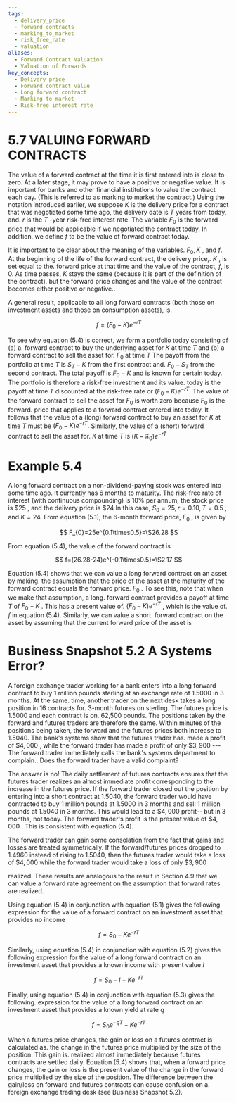 ```yaml
---
tags:
  - delivery_price
  - forward_contracts
  - marking_to_market
  - risk_free_rate
  - valuation
aliases:
  - Forward Contract Valuation
  - Valuation of Forwards
key_concepts:
  - Delivery price
  - Forward contract value
  - Long forward contract
  - Marking to market
  - Risk-free interest rate
---
```


# 5.7 VALUING FORWARD CONTRACTS  

The value of a forward contract at the time it is first entered into is close to zero. At a later stage, it may prove to have a positive or negative value. It is important for banks and other financial institutions to value the contract each day. (This is referred to as marking to market the contract.) Using the notation introduced earlier, we suppose $K$ is the delivery price for a contract that was negotiated some time ago, the delivery date is $T$ years from today, and. $r$ is the $T$ -year risk-free interest rate. The variable $F_{0}$ is the forward price that would be applicable if we negotiated the contract today. In addition, we define $f$ to be the value of forward contract today.  

It is important to be clear about the meaning of the variables. $F_{0},K$ , and $f.$ At the beginning of the life of the forward contract, the delivery price,. $K$ , is set equal to the. forward price at that time and the value of the contract, $f,$ is 0. As time passes, $K$ stays the same (because it is part of the definition of the contract), but the forward price changes and the value of the contract becomes either positive or negative..  

A general result, applicable to all long forward contracts (both those on investment assets and those on consumption assets), is.  

$$
f=(F_{0}-K)e^{-r T}
$$  

To see why equation (5.4) is correct, we form a portfolio today consisting of (a) a. forward contract to buy the underlying asset for $K$ at time $T$ and (b) a forward contract to sell the asset for. $F_{0}$ at time $T$ The payoff from the portfolio at time $T$ is $S_{T}-K$ from the first contract and. $F_{0}-S_{T}$ from the second contract. The total payoff is $F_{0}-K$ and is known for certain today. The portfolio is therefore a risk-free investment and its value. today is the payoff at time $T$ discounted at the risk-free rate or $(F_{0}-K)e^{-r T}.$ The value of the forward contract to sell the asset for $F_{0}$ is worth zero because $F_{0}$ is the forward. price that applies to a forward contract entered into today. It follows that the value of a (long) forward contract to buy an asset for $K$ at time $T$ must be $(F_{0}-K)e^{-r T}.$ Similarly, the value of a (short) forward contract to sell the asset for. $K$ at time $T$ is $(K-\mathfrak{F}_{0})e^{-r\bar{T}}$  

# Example 5.4  

A long forward contract on a non-dividend-paying stock was entered into some time ago. It currently has 6 months to maturity. The risk-free rate of interest (with continuous compounding) is $10\%$ per annum, the stock price is $\$25$ , and the delivery price is $\$24$ In this case, $S_{0}=25,r=0.10,T=0.5$ , and $K=24.$ From equation (5.1), the 6-month forward price, $F_{0}$ , is given by  

$$
F_{0}=25e^{0.1\times0.5}=\S26.28
$$  

From equation (5.4), the value of the forward contract is  

$$
f=(26.28-24)e^{-0.1\times0.5}=\S2.17
$$  

Equation (5.4) shows that we can value a long forward contract on an asset by making. the assumption that the price of the asset at the maturity of the forward contract equals the forward price. $F_{0}$ . To see this, note that when we make that assumption, a long. forward contract provides a payoff at time $T$ of $F_{0}-K$ . This has a present value of. $(F_{0}-K)e^{-r T}$ , which is the value of. $f$ in equation (5.4). Similarly, we can value a short. forward contract on the asset by assuming that the current forward price of the asset is  

# Business Snapshot 5.2 A Systems Error?  

A foreign exchange trader working for a bank enters into a long forward contract to buy 1 million pounds sterling at an exchange rate of 1.5000 in 3 months. At the same. time, another trader on the next desk takes a long position in 16 contracts for. 3-month futures on sterling. The futures price is 1.5000 and each contract is on. 62,500 pounds. The positions taken by the forward and futures traders are therefore the same. Within minutes of the positions being taken, the forward and the futures prices both increase to 1.5040. The bank's systems show that the futures trader has. made a profit of $\$4,000$ , while the forward trader has made a profit of only $\$3,900$ --- The forward trader immediately calls the bank's systems department to complain.. Does the forward trader have a valid complaint?  

The answer is no! The daily settlement of futures contracts ensures that the futures trader realizes an almost immediate profit corresponding to the increase in the futures price. If the forward trader closed out the position by entering into a short contract at 1.5040, the forward trader would have contracted to buy 1 million pounds at 1.5000 in 3 months and sell 1 million pounds at 1.5040 in 3 months. This would lead to a $\$4,000$ profit-- but in 3 months, not today. The forward trader's profit is the present value of $\$4,000$ . This is consistent with equation (5.4).  

The forward trader can gain some consolation from the fact that gains and losses are treated symmetrically. If the forward/futures prices dropped to 1.4960 instead of rising to 1.5040, then the futures trader would take a loss of $\$4,000$ while the forward trader would take a loss of only $\$3,900$  

realized. These results are analogous to the result in Section 4.9 that we can value a forward rate agreement on the assumption that forward rates are realized.  

Using equation (5.4) in conjunction with equation (5.1) gives the following expression for the value of a forward contract on an investment asset that provides no income  

$$
f=S_{0}-K e^{-r T}
$$  

Similarly, using equation (5.4) in conjunction with equation (5.2) gives the following expression for the value of a long forward contract on an investment asset that provides a known income with present value $I$  

$$
f=S_{0}-I-K e^{-r T}
$$  

Finally, using equation (5.4) in conjunction with equation (5.3) gives the following. expression for the value of a long forward contract on an investment asset that provides a known yield at rate $q$  

$$
f=S_{0}e^{-q T}-K e^{-r T}
$$  

When a futures price changes, the gain or loss on a futures contract is calculated as. the change in the futures price multiplied by the size of the position. This gain is. realized almost immediately because futures contracts are settled daily. Equation (5.4) shows that, when a forward price changes, the gain or loss is the present value of the change in the forward price multiplied by the size of the position. The difference between the gain/loss on forward and futures contracts can cause confusion on a. foreign exchange trading desk (see Business Snapshot 5.2).  

